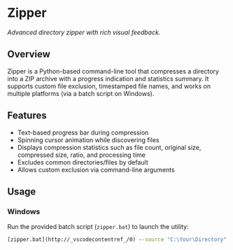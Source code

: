 # Zipper

_Advanced directory zipper with rich visual feedback._

## Overview

Zipper is a Python-based command-line tool that compresses a directory into a ZIP archive with a progress indication and statistics summary. It supports custom file exclusion, timestamped file names, and works on multiple platforms (via a batch script on Windows).

## Features

- Text-based progress bar during compression
- Spinning cursor animation while discovering files
- Displays compression statistics such as file count, original size, compressed size, ratio, and processing time
- Excludes common directories/files by default
- Allows custom exclusion via command-line arguments

## Usage

### Windows

Run the provided batch script (`zipper.bat`) to launch the utility:

```bat
[zipper.bat](http://_vscodecontentref_/0) --source "C:\Your\Directory" --output "C:\Output\Directory"